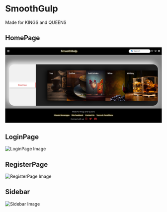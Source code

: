 # SmoothGulp
Made for KINGS and QUEENS

## HomePage
![HomePage Image](Project1\cc2photos\HomePage.png)

## LoginPage
![LoginPage Image](cc2photos/loginpage.jpg)

## RegisterPage
![RegisterPage Image](cc2photos/registerpage.jpg)

## Sidebar
![Sidebar Image](cc2photos/sidebar.jpg)
